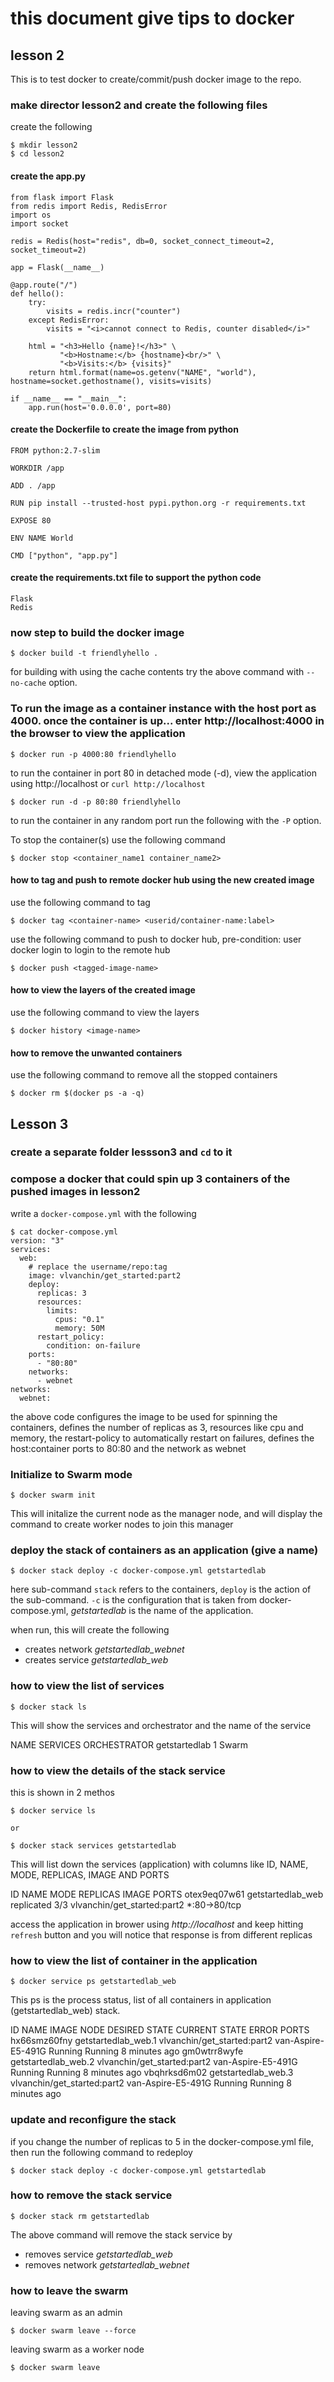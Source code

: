 # this document give tips to docker

## lesson 2 

This is to test docker to create/commit/push docker image to the repo.

### make director lesson2 and create the following files 

create the following 

```
$ mkdir lesson2
$ cd lesson2
```

#### create the app.py 

```
from flask import Flask
from redis import Redis, RedisError
import os
import socket

redis = Redis(host="redis", db=0, socket_connect_timeout=2, socket_timeout=2)

app = Flask(__name__)

@app.route("/")
def hello():
    try:
        visits = redis.incr("counter")
    except RedisError:
        visits = "<i>cannot connect to Redis, counter disabled</i>"

    html = "<h3>Hello {name}!</h3>" \
           "<b>Hostname:</b> {hostname}<br/>" \
           "<b>Visits:</b> {visits}"
    return html.format(name=os.getenv("NAME", "world"), hostname=socket.gethostname(), visits=visits)

if __name__ == "__main__":
    app.run(host='0.0.0.0', port=80)

```

#### create the Dockerfile to create the image from python

```
FROM python:2.7-slim

WORKDIR /app

ADD . /app

RUN pip install --trusted-host pypi.python.org -r requirements.txt

EXPOSE 80

ENV NAME World

CMD ["python", "app.py"]
```

#### create the requirements.txt file to support the python code

```
Flask
Redis
```

### now step to build the docker image

```
$ docker build -t friendlyhello . 
```

for building with using the cache contents try the above command with `--no-cache` option.

### To run the image as a container instance with the host port as 4000. once the container is up... enter http://localhost:4000 in the browser to view the application

```
$ docker run -p 4000:80 friendlyhello
```

to run the container in port 80 in detached mode (-d), view the application using http://localhost or `curl http://localhost`

```
$ docker run -d -p 80:80 friendlyhello
```

to run the container in any random port run the following with the `-P` option.

To stop the container(s) use the following command

```
$ docker stop <container_name1 container_name2>
```

#### how to tag and push to remote docker hub using the new created image

use the following command to tag

```
$ docker tag <container-name> <userid/container-name:label>
```

use the following command to push to docker hub, pre-condition: user docker login to login to the remote hub

```
$ docker push <tagged-image-name>
```

#### how to view the layers of the created image

use the following command to view the layers

```
$ docker history <image-name>
```

#### how to remove the unwanted containers 

use the following command to remove all the stopped containers

```
$ docker rm $(docker ps -a -q)
```

## Lesson 3

### create a separate folder lessson3 and `cd` to it

### compose a docker that could spin up 3 containers of the pushed images in lesson2

write a `docker-compose.yml` with the following

```
$ cat docker-compose.yml
version: "3"
services:
  web:
    # replace the username/repo:tag
    image: vlvanchin/get_started:part2
    deploy:
      replicas: 3
      resources:
        limits:
          cpus: "0.1"
          memory: 50M
      restart_policy:
        condition: on-failure
    ports:
      - "80:80"
    networks:
      - webnet
networks:
  webnet:
```

the above code configures the image to be used for spinning the containers, defines the number of replicas as 3, resources like cpu and memory, the restart-policy to automatically restart on failures, defines the host:container ports to 80:80 and the network as webnet

### Initialize to Swarm mode

```
$ docker swarm init
```

This will initalize the current node as the manager node, and will display the command to create worker nodes to join this manager

### deploy the stack of containers as an application (give a name)

```
$ docker stack deploy -c docker-compose.yml getstartedlab
```

here sub-command `stack` refers to the containers, `deploy` is the action of the sub-command. `-c` is the configuration that is taken from docker-compose.yml, *getstartedlab* is the name of the application.

when run, this will create the following

* creates network *getstartedlab_webnet*
* creates service *getstartedlab_web*

### how to view the list of services

```
$ docker stack ls
```

This will show the services and orchestrator and the name of the service

NAME                SERVICES            ORCHESTRATOR
getstartedlab       1                   Swarm


### how to view the details of the stack service

this is shown in 2 methos

```
$ docker service ls

or

$ docker stack services getstartedlab
```

This will list down the services (application) with columns like ID, NAME, MODE, REPLICAS, IMAGE AND PORTS

ID                  NAME                MODE                REPLICAS            IMAGE                         PORTS
otex9eq07w61        getstartedlab_web   replicated          3/3                 vlvanchin/get_started:part2   \*:80->80/tcp

access the application in brower using *http://localhost* and keep hitting `refresh` button and you will notice that response is from different replicas

### how to view the list of container in the application

```
$ docker service ps getstartedlab_web
```

This ps is the process status, list of all containers in application (getstartedlab_web) stack.

ID                  NAME                  IMAGE                         NODE                 DESIRED STATE       CURRENT STATE           ERROR               PORTS
hx66smz60fny        getstartedlab_web.1   vlvanchin/get_started:part2   van-Aspire-E5-491G   Running             Running 8 minutes ago
gm0wtrr8wyfe        getstartedlab_web.2   vlvanchin/get_started:part2   van-Aspire-E5-491G   Running             Running 8 minutes ago
vbqhrksd6m02        getstartedlab_web.3   vlvanchin/get_started:part2   van-Aspire-E5-491G   Running             Running 8 minutes ago


### update and reconfigure the stack

if you change the number of replicas to 5 in the docker-compose.yml file, then run the following command to redeploy

```
$ docker stack deploy -c docker-compose.yml getstartedlab
```

### how to remove the stack service

```
$ docker stack rm getstartedlab
```

The above command will remove the stack service by 

* removes service *getstartedlab_web*
* removes network *getstartedlab_webnet*


### how to leave the swarm 

leaving swarm as an admin

```
$ docker swarm leave --force
```

leaving swarm as a worker node

```
$ docker swarm leave
```

